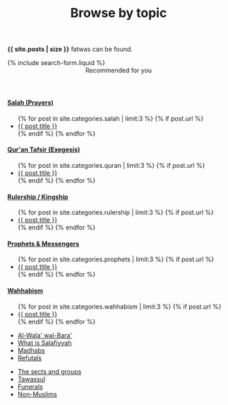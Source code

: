 ﻿---
title: Browse by topic
layout: page
active: topic
permalink: /topic/
---

<article class="post">
<p><b>{{ site.posts | size }}</b> fatwas can be found.</p>
{% include search-form.liquid %}

<br/>

<header class="major">
 <span class="date">Recommended for you</span>
</header>

<div class="row">
 <div class="col-6 col-12-small">
<div class="box">
<h4><a class="icon solid fa fa-folder-open" href="/salah/"> Salah (Prayers)</a></h4>
<ul class="posts">
  {% for post in site.categories.salah | limit:3 %}
    {% if post.url %}
    <li><a href="{{ post.url }}">{{ post.title }}</a>
    </li>
    {% endif %}
  {% endfor %}
</ul>
</div>
</div>
 <div class="col-6 col-12-small">
<div class="box">
<h4><a class="icon solid fa fa-folder-open" href="/tafsir-quran/"> Qur'an Tafsir (Exegesis)</a></h4>
<ul class="posts">
  {% for post in site.categories.quran | limit:3 %}
    {% if post.url %}
    <li><a href="{{ post.url }}">{{ post.title }}</a>
    </li>
    {% endif %}
  {% endfor %}
</ul>
</div>
</div>
</div>

<div class="box">
<h4><a class="icon solid fa fa-folder-open" href="/rulership/"> Rulership / Kingship</a></h4>
<ul class="posts">
  {% for post in site.categories.rulership | limit:3 %}
    {% if post.url %}
    <li><a href="{{ post.url }}">{{ post.title }}</a>
    </li>
    {% endif %}
  {% endfor %}
</ul>
</div>

<div class="row">
 <div class="col-6 col-12-small">
<div class="box">
<h4><a class="icon solid fa fa-folder-open" href="/prophets/"> Prophets & Messengers</a></h4>
<ul class="posts">
  {% for post in site.categories.prophets | limit:3 %}
    {% if post.url %}
    <li><a href="{{ post.url }}">{{ post.title }}</a>
    </li>
    {% endif %}
  {% endfor %}
</ul>
</div>
</div>

 <div class="col-6 col-12-small">
 <div class="box">
<h4><a class="icon solid fa fa-folder-open" href="/wahhabism/"> Wahhabism</a></h4>
<ul class="posts">
  {% for post in site.categories.wahhabism | limit:3 %}
    {% if post.url %}
    <li><a href="{{ post.url }}">{{ post.title }}</a>
    </li>
    {% endif %}
  {% endfor %}
</ul>
</div>
 </div>
</div>

<div class="row">
 <div class="col-6 col-12-small">
  <ul>
   <li><a class="icon solid fa fa-folder" href="/walabara/"> Al-Wala' wal-Bara'</a></li>
   <li><a class="icon solid fa fa-folder" href="/faq/"> What is Salafiyyah</a></li>
   <li><a class="icon solid fa fa-folder" href="/madhabs/"> Madhabs</a></li>
   <li><a class="icon solid fa fa-folder" href="/refutals/"> Refutals</a></li>
  </ul>
 </div>
  <div class="col-6 col-12-small">
  <ul>
   <li><a class="icon solid fa fa-folder" href="/sects/"> The sects and groups</a></li>
   <li><a class="icon solid fa fa-folder" href="/tawassul/"> Tawassul</a></li>
   <li><a class="icon solid fa fa-folder" href="/funerals/"> Funerals</a></li>
   <li><a class="icon solid fa fa-folder" href="/non-muslims/"> Non-Muslims</a></li>
  </ul>
 </div>
</div>

</article>